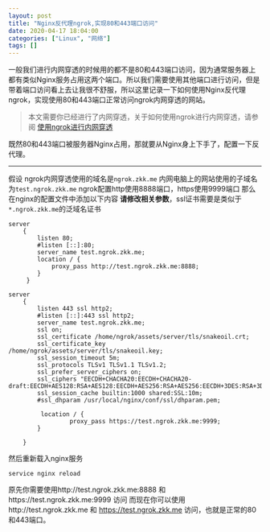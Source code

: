 ```yaml
---
layout: post
title: "Nginx反代理ngrok,实现80和443端口访问"
date: 2020-04-17 18:04:00
categories: ["Linux", "网络"]
tags: []
---
```

一般我们进行内网穿透的时候用的都不是80和443端口访问，因为通常服务器上都有类似Nginx服务占用这两个端口。所以我们需要使用其他端口进行访问，但是带着端口访问看上去让我很不舒服，所以这里记录一下如何使用Nginx反代理ngrok，实现使用80和443端口正常访问ngrok内网穿透的网站。<!--more-->
> 本文需要你已经进行了内网穿透，关于如何使用ngrok进行内网穿透，请参阅 [使用ngrok进行内网穿透](https://zkk.me/0x002c.html "使用ngrok进行内网穿透")

既然80和443端口被服务器Nginx占用，那就要从Nginx身上下手了，配置一下反代理。

------------


假设
ngrok内网穿透使用的域名是`ngrok.zkk.me`
内网电脑上的网站使用的子域名为`test.ngrok.zkk.me`
ngrok配置http使用8888端口，https使用9999端口
那么在nginx的配置文件中添加以下内容
**请修改相关参数**，ssl证书需要是类似于`*.ngrok.zkk.me`的泛域名证书
```shell
server
    {
        listen 80;
        #listen [::]:80;
        server_name test.ngrok.zkk.me;
        location / {
            proxy_pass http://test.ngrok.zkk.me:8888;
        }
     }

server
    {
        listen 443 ssl http2;
        #listen [::]:443 ssl http2;
        server_name test.ngrok.zkk.me;
        ssl on;
        ssl_certificate /home/ngrok/assets/server/tls/snakeoil.crt;
        ssl_certificate_key /home/ngrok/assets/server/tls/snakeoil.key;
        ssl_session_timeout 5m;
        ssl_protocols TLSv1 TLSv1.1 TLSv1.2;
        ssl_prefer_server_ciphers on;
        ssl_ciphers "EECDH+CHACHA20:EECDH+CHACHA20-draft:EECDH+AES128:RSA+AES128:EECDH+AES256:RSA+AES256:EECDH+3DES:RSA+3DES:!MD5";
        ssl_session_cache builtin:1000 shared:SSL:10m;
        #ssl_dhparam /usr/local/nginx/conf/ssl/dhparam.pem;

         location / {
                 proxy_pass https://test.ngrok.zkk.me:9999;
        }

    }
```

然后重新载入nginx服务
```shell
service nginx reload
```
原先你需要使用http://test.ngrok.zkk.me:8888 和https://test.ngrok.zkk.me:9999 访问
而现在你可以使用http://test.ngrok.zkk.me 和 https://test.ngrok.zkk.me 访问，也就是正常的80和443端口。